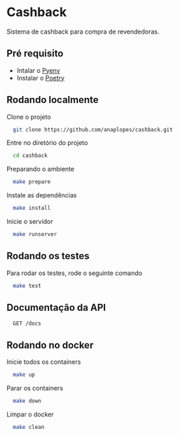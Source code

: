 # Cashback
Sistema de cashback para compra de revendedoras.


## Pré requisito

- Intalar o [Pyenv](https://realpython.com/intro-to-pyenv/#installing-pyenv)
- Instalar o [Poetry](https://python-poetry.org/docs/#installation)


## Rodando localmente

Clone o projeto

```bash
  git clone https://github.com/anaplopes/cashback.git
```

Entre no diretório do projeto

```bash
  cd cashback
```

Preparando o ambiente

```bash
  make prepare
```

Instale as dependências

```bash
  make install
```

Inicie o servidor

```bash
  make runserver
```


## Rodando os testes

Para rodar os testes, rode o seguinte comando

```bash
  make test
```


## Documentação da API

```http
  GET /docs
```


## Rodando no docker

Inicie todos os containers

```bash
  make up
```

Parar os containers

```bash
  make down
```

Limpar o docker

```bash
  make clean
```

